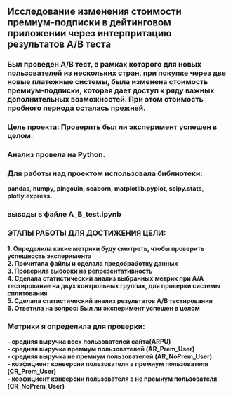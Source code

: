 ## Исследование изменения стоимости премиум-подписки в дейтинговом приложении через интерпритацию результатов А/B теста
###  Был проведен A/B тест, в рамках которого для новых пользователей из нескольких стран, при покупке через две новые платежные системы, была изменена стоимость премиум-подписки, которая дает доступ к ряду важных дополнительных возможностей. При этом стоимость пробного периода осталась прежней.

### Цель проекта: Проверить был ли эксперимент успешен в целом.

### Анализ провела на Python.  
### Для работы над проектом использовала библиотеки:  
**pandas, numpy, pingouin, seaborn, matplotlib.pyplot, scipy.stats, plotly.express.**  
### выводы в файле A_B_test.ipynb

### ЭТАПЫ РАБОТЫ ДЛЯ ДОСТИЖЕНИЯ ЦЕЛИ:

**1. Определила какие метрики буду смотреть, чтобы проверить успешность эксперимента**  
**2. Прочитала файлы и сделала предобработку данных**  
**3. Проверила выборки на репрезентативность**  
**4. Сделала статистический анализ выбранных метрик при А/А тестирование на двух контрольных группах, для проверки системы сплитования**  
**5. Сделала статистический анализ результатов А/В тестирования**  
**6. Ответила на вопрос: Был ли эксперимент успешен в целом**  

### Метрики я определила для проверки:

**- средняя выручка всех пользователей сайта(ARPU)**   
**- средняя выручка премиум пользователей (AR_Prem_User)**  
**- средняя выручка не премиум пользователей (AR_NoPrem_User)**  
**- коэфициент конверсии пользователя в премиум пользователя (CR_Prem_User)**   
**- коэфициент конверсии пользователя в не премиум пользователя (CR_NoPrem_User)** 


